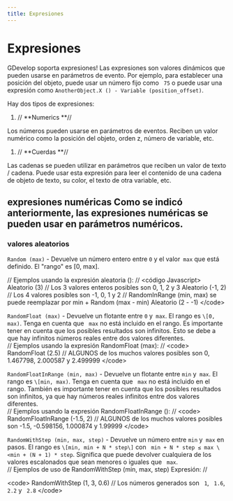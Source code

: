 ```yaml
---
title: Expresiones
---
```

# Expresiones

GDevelop soporta expresiones! Las expresiones son valores dinámicos que pueden usarse en parámetros de evento. Por ejemplo, para establecer una posición del objeto, puede usar un número fijo como `` 75`` o puede usar una expresión como `` AnotherObject.X () - Variable (position_offset) ``.

Hay dos tipos de expresiones:

1.  // **Numerics **//

Los números pueden usarse en parámetros de eventos. Reciben un valor numérico como la posición del objeto, orden z, número de variable, etc.

1.  // **Cuerdas **//

Las cadenas se pueden utilizar en parámetros que reciben un valor de texto / cadena. Puede usar esta expresión para leer el contenido de una cadena de objeto de texto, su color, el texto de otra variable, etc.

## expresiones numéricas Como se indicó anteriormente, las expresiones numéricas se pueden usar en parámetros numéricos.

### valores aleatorios

`` Random (max) `` - Devuelve un número entero entre `0` y el valor` max` que está definido. El "rango" es \[0, max\].

// Ejemplos usando la expresión aleatoria (): // \<código Javascript\> Aleatorio (3) // Los 3 valores enteros posibles son 0, 1, 2 y 3 Aleatorio (-1, 2) // Los 4 valores posibles son -1, 0, 1 y 2 // RandomInRange (min, max) se puede reemplazar por min + Random (max - min) Aleatorio (2 - -1) \</code\>

`` RandomFloat (max) `` - Devuelve un flotante entre `0` y` max`. El rango es `` \[0, max) ``. Tenga en cuenta que `` max`` no está incluido en el rango. Es importante tener en cuenta que los posibles resultados son infinitos. Esto se debe a que hay infinitos números reales entre dos valores diferentes.  
// Ejemplos usando la expresión RandomFloat (max): // \<code\> RandomFloat (2.5) // ALGUNOS de los muchos valores posibles son 0, 1.467798, 2.000587 y 2.499999 \</code\>

`` RandomFloatInRange (min, max) `` - Devuelve un flotante entre `min` y` max`. El rango es `` \[min, max) ``. Tenga en cuenta que `` max`` no está incluido en el rango. También es importante tener en cuenta que los posibles resultados son infinitos, ya que hay números reales infinitos entre dos valores diferentes.  
// Ejemplos usando la expresión RandomFloatInRange (): // \<code\> RandomFloatInRange (-1.5, 2) // ALGUNOS de los muchos valores posibles son -1.5, -0.598156, 1.000874 y 1.99999 \</code\>

`` RandomWithStep (min, max, step) `` - Devuelve un número entre `min` y` max` en pasos. El rango es `` \[min, min + N * step\] `` con `` min + N * step ≤ max \<min + (N + 1) * step``. Significa que puede devolver cualquiera de los valores escalonados que sean menores o iguales que `` max``.  
// Ejemplos de uso de RandomWithStep (min, max, step) Expresión: //

\<code\> RandomWithStep (1, 3, 0.6) // Los números generados son `` 1``, ​​`` 1.6``, `` 2.2`` y `` 2.8`` \</code\>
